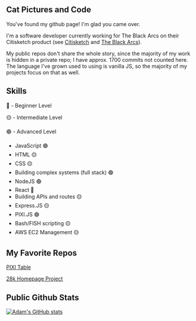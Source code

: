 ## Cat Pictures and Code

You've found my github page! I'm glad you came over.

I'm a software developer currently working for The Black Arcs on their Citisketch product (see [Citisketch](http://www.citisketch.com) and [The Black Arcs](http://www.blackarcs.org)).

My public repos don't share the whole story, since the majority of my work is hidden in a private repo; I have approx. 1700 commits not counted here. The language I've grown used to using is vanilla JS, so the majority of my projects focus on that as well.

## Skills
🔴 - Beginner Level

🟡 - Intermediate Level

🟢 - Advanced Level

- JavaScript 🟢
- HTML 🟡
- CSS 🟡
- Building complex systems (full stack) 🟢
- NodeJS 🟢
- React 🔴
- Building APIs and routes 🟡
- Express.JS 🟡
- PIXI.JS 🟢
- Bash/FISH scripting 🟡
- AWS EC2 Management 🟡

## My Favorite Repos
[PIXI Table](https://github.com/adam-savard/pixi-js-table)

[28k Homepage Project](https://github.com/adam-savard/28k-Homepage)

## Public Github Stats
[![Adam's GitHub stats](https://github-readme-stats.vercel.app/api?username=adam-savard)](https://github.com/anuraghazra/github-readme-stats)


